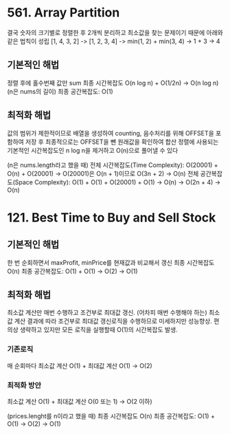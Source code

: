 # 561. Array Partition

결국 숫자의 크기별로 정렬한 후 2개씩 분리하고 최소값을 찾는 문제이기 때문에 아래와 같은 법칙이 성립
[1, 4, 3, 2] -> [1, 2, 3, 4] -> min(1, 2) + min(3, 4) -> 1 + 3 -> 4

## 기본적인 해법
정렬 후에 홀수번째 값만 sum
최종 시간복잡도 O(n log n) + O(1/2n) -> O(n log n) (n은 nums의 길이)
최종 공간복잡도: O(1)

## 최적화 해법
값의 범위가 제한적이므로 배열을 생성하여 counting, 음수처리를 위해 OFFSET을 포함하여 저장 후 최종적으로는 OFFSET을 뺀 원래값을 확인하여 합산
정렬에 사용되는 기본적인  시간복잡도인 n log n을 제거하고 O(n)으로 풀어낼 수 있다

(n은 nums.length라고 했을 때)
전체 시간복잡도(Time Complexity): O(20001) + O(n) + O(20001) -> O(20001)은 O(n + 1)이므로 O(3n + 2) -> O(n)
전체 공간복잡도(Space Complexity): O(1) + O(1) + O(20001) + O(1) -> O(n) -> O(2n + 4) -> O(n)

# 121. Best Time to Buy and Sell Stock

## 기본적인 해법 
한 번 순회하면서 maxProfit, minPrice를 현재값과 비교해서 갱신
최종 시간복잡도 O(n)
최종 공간복잡도: O(1) + O(1) -> O(2) -> O(1)

## 최적화 해법
최소값 계산만 매번 수행하고 조건부로 최대값 갱신. (어차피 매번 수행해야 하는) 최소값 계산 결과에 따라 조건부로 최대값 갱신로직을 수행하므로 미세하지만 성능향상. 편의상 생략하고 있지만 모든 로직을 실행할때 O(1)의 시간복잡도 발생. 

### 기존로직
매 순회마다 최소값 계산 O(1) + 최대값 계산 O(1) -> O(2) 
### 최적화 방안
최소값 계산 O(1) + 최대값 계산 O(0 또는 1) -> O(2 이하)

(prices.lenght를 n이라고 했을 때)
최종 시간복잡도 O(n)
최종 공간복잡도: O(1) + O(1) -> O(2) -> O(1)